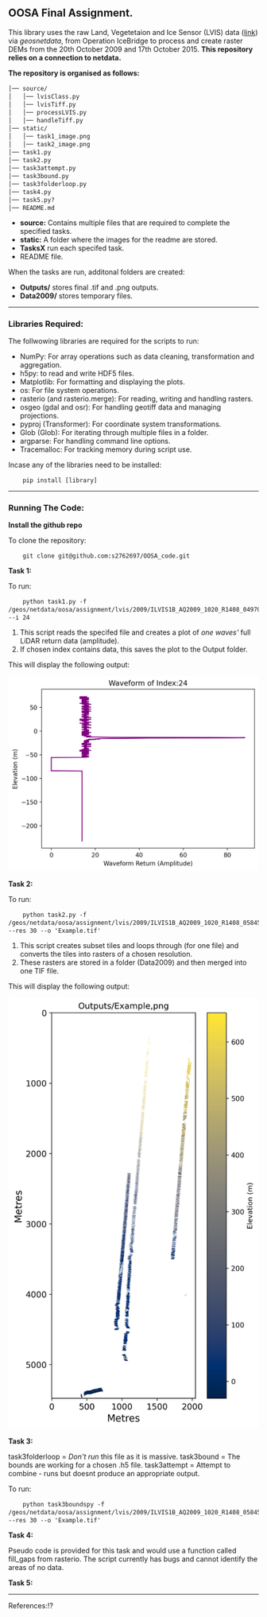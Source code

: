 ## OOSA Final Assignment.

This library uses the raw Land, Vegetetaion and Ice Sensor (LVIS) data ([link](https://lvis.gsfc.nasa.gov/Data/Data_Download.html)) via _geosnetdata_, from Operation IceBridge to process and create raster DEMs from the 20th October 2009 and 17th October 2015. **This repository relies on a connection to netdata.**

**The repository is organised as follows:**

```
│── source/
│   │── lvisClass.py
│   │── lvisTiff.py
│   │── processLVIS.py
│   │── handleTiff.py
│── static/
│   │── task1_image.png
│   │── task2_image.png
│── task1.py
│── task2.py
│── task3attempt.py
│── task3bound.py
│── task3folderloop.py
│── task4.py
│── task5.py?
│── README.md
```
-	**source:** Contains multiple files that are required to complete the specified tasks.
-	**static:** A folder where the images for the readme are stored. 
-	**TasksX** run each specifed task.
-	README file.

When the tasks are run, additonal folders are created:
-    **Outputs/** stores final .tif and .png outputs.
-   **Data2009/** stores temporary files.

-----
### Libraries Required: 
The follwowing libraries are required for the scripts to run:
-	NumPy: For array operations such as data cleaning, transformation and aggregation.
-	h5py: to read and write HDF5 files. 
-	Matplotlib: For formatting and displaying the plots.
-	os: For file system operations.
-	rasterio (and rasterio.merge): For reading, writing and handling rasters.
-	osgeo (gdal and osr): For handling geotiff data and managing projections.
-	pyproj (Transformer): For coordinate system transformations.
-	Glob (Glob): For iterating through multiple files in a folder.
-	argparse: For handling command line options.
-	Tracemalloc: For tracking memory during script use.

Incase any of the libraries need to be installed:
```
    pip install [library]
```
-----------
### Running The Code:
**Install the github repo**

To clone the repository:
```
    git clone git@github.com:s2762697/OOSA_code.git
```

**Task 1:**

To run:
```
    python task1.py -f /geos/netdata/oosa/assignment/lvis/2009/ILVIS1B_AQ2009_1020_R1408_049700.h5 --i 24
```  
1. This script reads the specifed file and creates a plot of _one waves'_ full LiDAR return data (amplitude). 
2. If chosen index contains data, this saves the plot to the Output folder.

This will display the following output:

![Alt text](static/task1_image.png)

**Task 2:**

To run:
```
    python task2.py -f /geos/netdata/oosa/assignment/lvis/2009/ILVIS1B_AQ2009_1020_R1408_058456.h5 --res 30 --o 'Example.tif'

```
1. This script creates subset tiles and loops through (for one file) and converts the tiles into rasters of a chosen resolution.
2. These rasters are stored in a folder (Data2009) and then merged into one TIF file.

This will display the following output:

![Alt text](static/task2_image.png)

**Task 3:**

task3folderloop = *Don't run* this file as it is massive.
task3bound = The bounds are working for a chosen .h5 file.
task3attempt = Attempt to combine - runs but doesnt produce an appropriate output.

To run:
```
    python task3boundspy -f /geos/netdata/oosa/assignment/lvis/2009/ILVIS1B_AQ2009_1020_R1408_058456.h5 --res 30 --o 'Example.tif'

```

**Task 4:**

Pseudo code is provided for this task and would use a function called fill_gaps from rasterio.
The script currently has bugs and cannot identify the areas of no data.

**Task 5:**


----------------
References:!?

